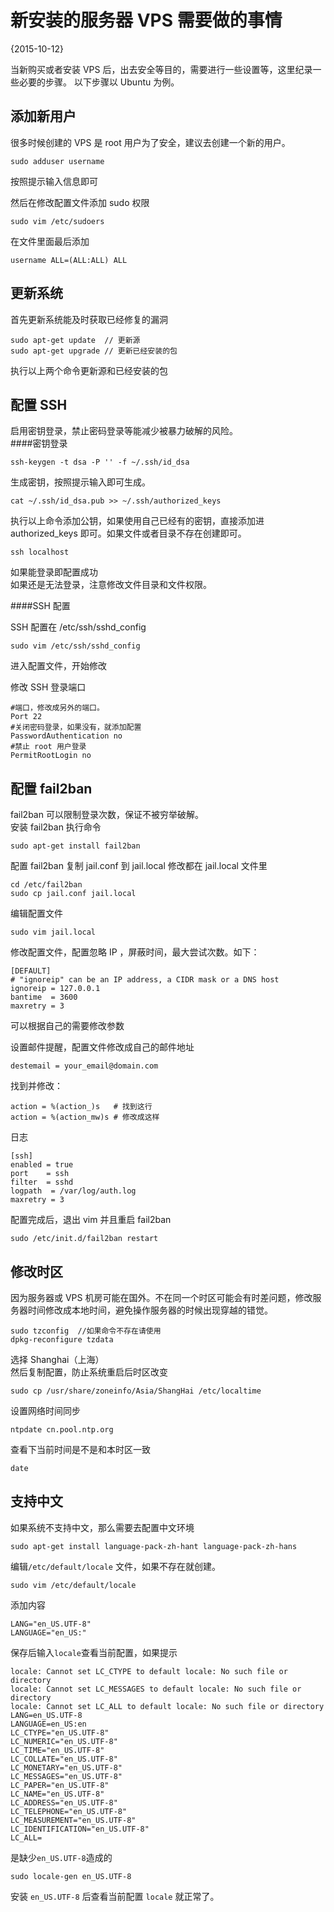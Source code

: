 # 新安装的服务器 VPS 需要做的事情
{2015-10-12}

当新购买或者安装 VPS 后，出去安全等目的，需要进行一些设置等，这里纪录一些必要的步骤。
以下步骤以 Ubuntu 为例。

## 添加新用户

很多时候创建的 VPS 是 root 用户为了安全，建议去创建一个新的用户。
 
```
sudo adduser username
```

按照提示输入信息即可

然后在修改配置文件添加 sudo 权限
```
sudo vim /etc/sudoers
```
在文件里面最后添加

```
username ALL=(ALL:ALL) ALL
```
## 更新系统

首先更新系统能及时获取已经修复的漏洞  

```
sudo apt-get update  // 更新源
sudo apt-get upgrade // 更新已经安装的包
```

执行以上两个命令更新源和已经安装的包  

## 配置 SSH

启用密钥登录，禁止密码登录等能减少被暴力破解的风险。  
####密钥登录

```
ssh-keygen -t dsa -P '' -f ~/.ssh/id_dsa
```

生成密钥，按照提示输入即可生成。


```
cat ~/.ssh/id_dsa.pub >> ~/.ssh/authorized_keys
```

执行以上命令添加公钥，如果使用自己已经有的密钥，直接添加进 authorized_keys 即可。如果文件或者目录不存在创建即可。

```
ssh localhost
```
如果能登录即配置成功  
如果还是无法登录，注意修改文件目录和文件权限。

####SSH 配置

SSH 配置在 /etc/ssh/sshd_config  

```
sudo vim /etc/ssh/sshd_config
```
进入配置文件，开始修改  

修改 SSH 登录端口

```
#端口，修改成另外的端口。
Port 22
#关闭密码登录，如果没有，就添加配置
PasswordAuthentication no  
#禁止 root 用户登录
PermitRootLogin no
```

## 配置 fail2ban

fail2ban 可以限制登录次数，保证不被穷举破解。  
安装 fail2ban 执行命令

```
sudo apt-get install fail2ban
```

配置 fail2ban 复制 jail.conf 到 jail.local 修改都在 jail.local 文件里

```
cd /etc/fail2ban
sudo cp jail.conf jail.local
```

编辑配置文件

```
sudo vim jail.local
```

修改配置文件，配置忽略 IP ，屏蔽时间，最大尝试次数。如下：

```
[DEFAULT]
# "ignoreip" can be an IP address, a CIDR mask or a DNS host
ignoreip = 127.0.0.1
bantime  = 3600
maxretry = 3
```
可以根据自己的需要修改参数  

设置邮件提醒，配置文件修改成自己的邮件地址  

```
destemail = your_email@domain.com
```

找到并修改：

```
action = %(action_)s   # 找到这行
action = %(action_mw)s # 修改成这样
```

日志

```
[ssh]
enabled = true
port    = ssh
filter  = sshd
logpath  = /var/log/auth.log
maxretry = 3
```

配置完成后，退出 vim 并且重启 fail2ban

```
sudo /etc/init.d/fail2ban restart
```

## 修改时区

因为服务器或 VPS 机房可能在国外。不在同一个时区可能会有时差问题，修改服务器时间修改成本地时间，避免操作服务器的时候出现穿越的错觉。  

```
sudo tzconfig  //如果命令不存在请使用
dpkg-reconfigure tzdata  
```
选择 Shanghai（上海）  
然后复制配置，防止系统重启后时区改变  

```
sudo cp /usr/share/zoneinfo/Asia/ShangHai /etc/localtime
```

设置网络时间同步

```
ntpdate cn.pool.ntp.org
```
查看下当前时间是不是和本时区一致  

```
date
```

## 支持中文

如果系统不支持中文，那么需要去配置中文环境  
```
sudo apt-get install language-pack-zh-hant language-pack-zh-hans
```
编辑`/etc/default/locale` 文件，如果不存在就创建。
```
sudo vim /etc/default/locale
```
添加内容
```
LANG="en_US.UTF-8"
LANGUAGE="en_US:"
```
保存后输入`locale`查看当前配置，如果提示
```
locale: Cannot set LC_CTYPE to default locale: No such file or directory
locale: Cannot set LC_MESSAGES to default locale: No such file or directory
locale: Cannot set LC_ALL to default locale: No such file or directory
LANG=en_US.UTF-8
LANGUAGE=en_US:en
LC_CTYPE="en_US.UTF-8"
LC_NUMERIC="en_US.UTF-8"
LC_TIME="en_US.UTF-8"
LC_COLLATE="en_US.UTF-8"
LC_MONETARY="en_US.UTF-8"
LC_MESSAGES="en_US.UTF-8"
LC_PAPER="en_US.UTF-8"
LC_NAME="en_US.UTF-8"
LC_ADDRESS="en_US.UTF-8"
LC_TELEPHONE="en_US.UTF-8"
LC_MEASUREMENT="en_US.UTF-8"
LC_IDENTIFICATION="en_US.UTF-8"
LC_ALL=
```
是缺少`en_US.UTF-8`造成的 
```
sudo locale-gen en_US.UTF-8
```
安装 `en_US.UTF-8` 后查看当前配置 `locale` 就正常了。
